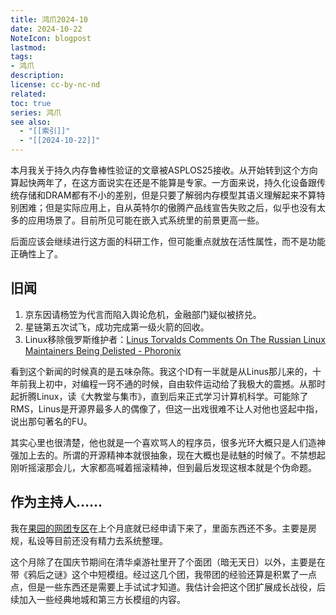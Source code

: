 ```yaml
---
title: 鸿爪2024-10
date: 2024-10-22
NoteIcon: blogpost
lastmod:
tags:
- 鸿爪
description:
license: cc-by-nc-nd
related:
toc: true
series: 鸿爪
see also:
  - "[[索引]]"
  - "[[2024-10-22]]"
---
```


本月我关于持久内存鲁棒性验证的文章被ASPLOS25接收。从开始转到这个方向算起快两年了，在这方面说实在还是不能算是专家。一方面来说，持久化设备跟传统存储和DRAM都有不小的差别，但是只要了解弱内存模型其语义理解起来不算特别困难；但是实际应用上，自从英特尔的傲腾产品线宣告失败之后，似乎也没有太多的应用场景了。目前所见可能在嵌入式系统里的前景更高一些。

后面应该会继续进行这方面的科研工作，但可能重点就放在活性属性，而不是功能正确性上了。

## 旧闻

1. 京东因请杨笠为代言而陷入舆论危机，金融部门疑似被挤兑。
2. 星链第五次试飞，成功完成第一级火箭的回收。
3. Linux移除俄罗斯维护者：[Linus Torvalds Comments On The Russian Linux Maintainers Being Delisted - Phoronix](https://www.phoronix.com/news/Linus-Torvalds-Russian-Devs)

看到这个新闻的时候真的是五味杂陈。我这个ID有一半就是从Linus那儿来的，十年前我上初中，对编程一窍不通的时候，自由软件运动给了我极大的震撼。从那时起折腾Linux，读《大教堂与集市》，直到后来正式学习计算机科学。可能除了RMS，Linus是开源界最多人的偶像了，但这一出戏很难不让人对他也竖起中指，说出那句著名的FU。

其实心里也很清楚，他也就是一个喜欢骂人的程序员，很多光环大概只是人们造神强加上去的。所谓的开源精神本就很抽象，现在大概也是祛魅的时候了。不禁想起刚听摇滚那会儿，大家都高喊着摇滚精神，但到最后发现这根本就是个伪命题。

## 作为主持人……

我在[果园的网团专区](https://www.goddessfantasy.net/bbs/index.php?board=2193.0)在上个月底就已经申请下来了，里面东西还不多。主要是房规，私设等目前还没有精力去系统整理。

这个月除了在国庆节期间在清华桌游社里开了个面团（暗无天日）以外，主要是在带《鸦后之谜》这个中短模组。经过这几个团，我带团的经验还算是积累了一点点，但是一些东西还是需要上手试试才知道。我估计会把这个团扩展成长战役，后续加入一些经典地城和第三方长模组的内容。
